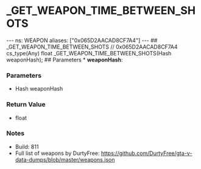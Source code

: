 # _GET_WEAPON_TIME_BETWEEN_SHOTS

--- ns: WEAPON aliases: ["0x065D2AACAD8CF7A4"] --- ## _GET_WEAPON_TIME_BETWEEN_SHOTS  // 0x065D2AACAD8CF7A4 cs_type(Any) float _GET_WEAPON_TIME_BETWEEN_SHOTS(Hash weaponHash);  ## Parameters * **weaponHash**:

### Parameters
* Hash weaponHash

### Return Value
* float

### Notes
* Build: 811
* Full list of weapons by DurtyFree: https://github.com/DurtyFree/gta-v-data-dumps/blob/master/weapons.json

